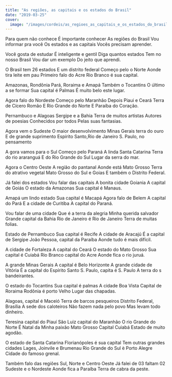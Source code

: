 ```yaml
---
title: "As regiões, as capitais e os estados do Brasil"
date: "2019-03-25"
cover:
  image: "/images/cordeis/as_regioes_as_capitais_e_os_estados_do_brasil.png"
---
```


Para quem não conhece
É importante conhecer
As regiões do Brasil
Vou informar pra você
Os estados e as capitais
Vocês precisam   aprender.

Você gosta de estudar
É inteligente e gentil
Diga  quantos estados
Tem no nosso Brasil
Vou dar um exemplo
Do jeito que aprendi.

O Brasil tem 26 estados
E um distrito federal
Começo pelo o Norte
Aonde tira leite em pau
Primeiro falo do Acre
Rio Branco é sua capital.

Amazonas, Rondônia
Pará, Roraima e Amapá
Também o Tocantins
O último a se formar
Sua capital é Palmas
É muito belo este lugar.

<!-- pagebreak -->

Agora falo do Nordeste
Começo pelo Maranhão
Depois Piaui e Ceará
Terra de Cícero Romão
E Rio Grande do Norte
E Paraíba do  Coração.

Pernambuco e Alagoas
Sergipe e a  Bahia
Terra de muitos artistas
Autores de poesias
Conhecidos por todos
Pelas suas fantasias.

Agora vem o Sudeste
O maior desenvolvimento
Minas Gerais terra do ouro
E de grande suprimento
Espírito Santo,Rio de Janeiro
S. Paulo, no pensamento

A gora vamos para o Sul
Começo pelo Paraná
A linda Santa Catarina
Terra do rio araranguá
E do Rio Grande do Sul
Lugar da serra do mar.

<!-- pagebreak -->

Agora  o Centro Oeste
A região do pantanal
Aonde está Mato Grosso
Terra do atrativo vegetal
Mato Grosso do Sul e Goias
E também o Distrito Federal.

Já falei dos estados
Vou falar das capitais
A bonita cidade Goiania
A capital de Goiás
O estado da Amazonas
Sua capital é Manaus.

Amapá um lindo estado
Sua capital é Macapá
Agora falo de Belem
A capital do Pará
E a cidade de Curitiba
A capital do Paraná.

Vou falar de uma cidade
Que é a terra da alegria
Minha querida salvador
Grande capital da Bahia
Rio de Janeiro é Rio de Janeiro
Terra de muitas folias.

<!-- pagebreak -->

Estado de Pernambuco
Sua capital é Recife
A cidade de Aracajú
É a capital de Sergipe
João Pessoa, capital da Paraíba
Aonde tudo é mais difícil.

A cidade de Fortaleza
A capital do Ceará
O estado do Mato Grosso
Sua capital é Cuiabá
Rio Branco capital do Acre
Aonde fica o rio juruá.

A grande Minas Gerais
A capital é Belo Horizonte
A grande cidade de Vitória
É a capital do Espírito Santo
S. Paulo, capita é S. Paulo
A terra do s bandeirantes.

O estado do Tocantins
Sua capital é palmas
A cidade Boa Vista
Capital de Roraima
Rodônia é porto Velho
Lugar das  chapadas.

<!-- pagebreak -->

Alagoas, capital é Maceió
Terra de barcos pesqueiros
Distrito Federal, Brasília
A sede dos caloteiros
Não fazem nada pelo povo
Mas levam todo dinheiro.

Teresina capital do Piauí
São Luiz capital do Maranhão
O rio Grande do Norte
É Natal da Minha paixão
Mato Grosso Capital Cuiabá
Estado de muito agodão.

O estado de Santa Catarina
Florianópoles é sua capital
Tem outras grandes cidades
Lages, Joinvile e Brumenau
Rio Grande do Sul è Porto Alegre
Cidade do famoso grenal.

Também falo das regiões
Sul, Norte e Centro Oeste
Já falei de 03 faltam 02
Sudeste e o  Nordeste
Aonde fica a Paraíba
Terra de cabra da peste.

